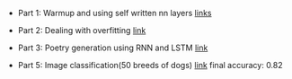 * Part 1: Warmup and using self written nn layers [links](https://github.com/ea-evdokimov/ml-labs/blob/master/lab2_DL_rnn_lstm_cnn/Lab2_DL_part1_warmup.ipynb)

* Part 2: Dealing with overfitting [link](https://github.com/ea-evdokimov/ml-labs/blob/master/lab2_DL_rnn_lstm_cnn/Lab2_DL_part2_overfitting.ipynb)

* Part 3: Poetry generation using RNN and LSTM [link](https://github.com/ea-evdokimov/ml-labs/blob/master/lab2_DL_rnn_lstm_cnn/Lab2_DL_part3_poetry.ipynb)

* Part 5: Image classification(50 breeds of dogs) [link](https://github.com/ea-evdokimov/ml-labs/blob/master/lab2_DL_rnn_lstm_cnn/Lab2_DL_part5_optional.ipynb) final accuracy: 0.82
